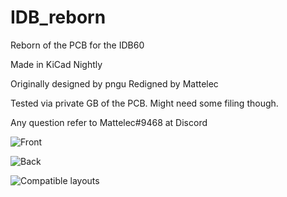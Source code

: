 # IDB_reborn
Reborn of the PCB for the IDB60

Made in KiCad Nightly

Originally designed by pngu
Redigned by Mattelec

Tested via private GB of the PCB. Might need some filing though.

Any question refer to Mattelec#9468 at Discord

![Front](https://github.com/Mattelec/IDB_Remaster/blob/main/Images/front.png)

![Back](https://github.com/Mattelec/IDB_Remaster/blob/main/Images/back.png)

![Compatible layouts](https://github.com/Mattelec/IDB_Remaster/blob/main/Images/layout.png)
